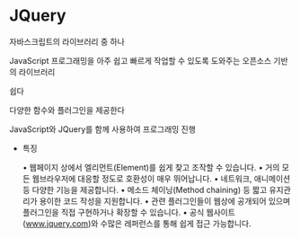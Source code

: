 # JQuery

자바스크립트의 라이브러리 중 하나

JavaScript 프로그래밍을 아주 쉽고 빠르게 작업할 수 있도록 도와주는 오픈소스 기반의 라이브러리

쉽다

다양한 함수와 플러그인을 제공한다

JavaScript와 JQuery를 함께 사용하여 프로그래밍 진행

* 특징

  • 웹페이지 상에서 엘리먼트(Element)를 쉽게 찾고 조작할 수 있습니다.
  • 거의 모든 웹브라우저에 대응할 정도로 호환성이 매우 뛰어납니다.
  • 네트워크, 애니메이션 등 다양한 기능을 제공합니다.
  • 메소드 체이닝(Method chaining) 등 짧고 유지관리가 용이한 코드 작성을 지원합니다.
  • 관련 플러그인들이 웹상에 공개되어 있으며 플러그인을 직접 구현하거나 확장할 수 있습니다.
  • 공식 웹사이트(www.jquery.com)와 수많은 레퍼런스를 통해 쉽게 접근 가능합니다.